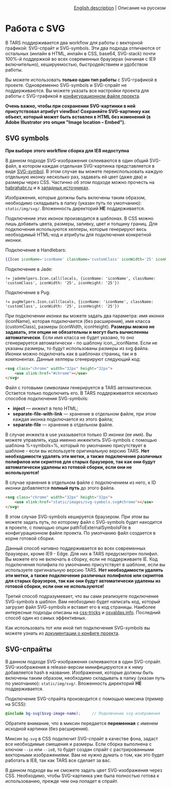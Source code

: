<p align="right">
<a href="../en/svg-processing.md">English description</a> | Описание на русском
</p>

# Работа с SVG

В TARS поддерживается два workflow для работы с векторной графикой: SVG-спрайт и SVG-symbols. Эти два подхода отличаются от остальных (инлайн в HTML, инлайн в CSS, base64, SVG-stack) почти 100%-й поддержкой во всех современных браузерах (начиная с IE9 включительно), кешируемостью, быстродействием и удобством работы.

Вы можете использовать **только один тип работы** с SVG-графикой в проекте. Одновременно SVG-symbols и SVG-спрайт не поддерживаются. Вы можете указать все настройки проекта для работы с SVG-графикой в [конфигурационном файле проекта](options.md#svg).

**Очень важно, чтобы при сохранении SVG-картинки в ней присутствовал атрибут viewBox! Сохраняйте SVG-картинку как объект, который может быть вставлен в HTML без изменений (в Adobe Illustrator это опция "Image location – Embed").**

## SVG symbols

**При выборе этого workflow сборка для IE8 недоступна**

В данном подходе SVG-изображения склеиваются в один общий SVG-файл, в котором каждая отдельная SVG-картинка представляется в виде [SVG-symbol](https://developer.mozilla.org/ru/docs/Web/SVG/Element/symbol). В этом случае вы можете переиспользовать каждую отдельную иконку несколько раз, задавать ей цвет (даже два) и размеры через CSS. Частично об этом подходе можно прочесть на [habrahabr.ru](https://habrahabr.ru/post/272505/) и в [западных источниках](https://css-tricks.com/svg-symbol-good-choice-icons/). 

Изображения, которые должны быть включены таким образом, необходимо складывать в папку (указан путь по умолчанию): `static/img/svg/`. Вложенность директорий **НЕ** поддерживается. 

Подключение этих иконок производится в шаблонах. В CSS можно лишь добавить цвета, размеры, заливку, цвет и толщину границ. Для подключения используются хелперы, которые генерируют весь необходимый HTML-код и атрибуты для подключения конкретной иконки.

Подключение в Handlebars:

```handlebars
{{Icon iconName='iconName' className='customClass' iconWidth='25' iconHeight='25'}}
```

Подключение в Jade:

```jade
!= jadeHelpers.Icon.call(locals, {iconName: 'iconName', className: 'customClass', iconWidth: '25', iconHeight: '25'})
```

Подключение в Pug:

```jade
!= pugHelpers.Icon.call(locals, {iconName: 'iconName', className: 'customClass', iconWidth: '25', iconHeight: '25'})
```

При подключении иконки вы можете задать два параметра: имя иконки (iconName), которая подключается (без расширения), имя класса (customClass), размеры (iconWidth, iconHeight). **Размеры можно не задавать, эти опции не обязательны и могут быть вычисленны автоматически**. Если имя класса не будет указано, то оно сгенерируется автоматически - по шаблону icon__iconName. Если не указаны размеры, то будут использованы размеры из svg файла. Иконки можно подключать как в шаблонах страниц, так и в компонентах. Данные хелперы сгенерируют следующий код:

```html
<svg class="chrome" width="32px" height="32px">
    <use xlink:href="#chrome"></use>
</svg>
```

Файл с готовыми символами генерируется в TARS автоматически. Остается только подключить его. В TARS поддерживается несколько способов подключения SVG-symbols:
* **inject** — инжект в тело HTML;
* **separate-file-with-link** — хранение в отдельном файле, при этом каждая иконка подключается из этого файла;
* **separate-file** — хранение в отдельном файле.

В случае инжекта в use указывается только ID иконки (ее имя). Вы можете управлять, куда именно инжектить SVG-symbols с помощью шаблона %=symbols=%, который по умолчанию присутствует в шаблоне - если вы используете оригинальную версию TARS. **Нет необходимости удалять эти метки, а также подключение различных полифилов или скриптов для старых браузеров, так как они будут  автоматически удалены из готовой сборки, если они не используются!** 

В случае хранения в отдельном файле с подключением из него, к ID иконки добавляется **полный путь** до этого файла.

```html
<svg class="chrome" width="32px" height="32px">
    <use xlink:href="static/images/svg-symbols.svg#chrome"></use>
</svg>
```

В этом случае SVG-symbols кешируется браузером. При этом вы можете задать путь, по которому файл с SVG-symbols будет находится в проекте, с помощью опции pathToExternalSymbolsFile в конфигурационном файле проекта. По умолчанию файл создается в корне готовой сборки.

Данный способ нативно поддерживается во всех современных браузерах, кроме IE9 - Edge. Для них в TARS предусмотрен полифил. Вы можете его не включать в сборку, если не поддерживаете IE. Код подключения полифила по умолчанию присутствует в шаблоне, если вы используете оригинальную версию TARS. **Нет необходимости удалять эти метки, а также подключение различных полифилов или скриптов для старых браузеров, так как они будут автоматически удалены из готовой сборки, если они не используются!**

Третий способ подразумевает, что вы сами реализуете подключение SVG-symbols в шаблон. Вам необходимо будет написать код, который загрузит файл SVG-symbols и вставит его в код страницы. Наиболее интересные подходы описаны на [css-tricks](https://css-tricks.com/ajaxing-svg-sprite/) и [osvaldas.info](http://osvaldas.info/caching-svg-sprite-in-localstorage). Последний способ один из самых эффективных.

Как использовать тот или иной тип подключения SVG-symbols вы можете узнать из [документации о конфиге проекта](options.md#svg).

## SVG-спрайты

В данном подходе SVG-изображения склеиваются в один SVG-спрайт. SVG-изображения в release-версии минифицируются и к нему добавляется hash в название. Изображения, которые должны быть включены таким образом, необходимо складывать в папку (указан путь по умолчанию): `static/img/svg/`. Вложенность директорий **НЕ** поддерживается. 

Подключение SVG-спрайта производится с помощью миксина (пример на SCSS):

```scss
@include bg-svg($svg-image-name);     // Подключение svg-изображения
```

Обратите внимание, что в миксин передается **переменная** с именем исходной картинки (без расширения).

Миксин `bg-svg` в CSS подключит SVG-спрайт в качестве фона, задаст все необходимые смещения и размеры. Если сборка выполнена с ключом `--ie` или `--ie8`, то будет создан спрайт с растрированными векторными изображениями. Вам не нужно думать о том, как это будет работать в IE8, так как TARS все сделает за вас.

В данном подходе вы не сможете задать цвет SVG-изображения через CSS. Необходимо, чтобы SVG-картинка уже была полностью готова к использованию, прежде чем она попадет в спрайт.


